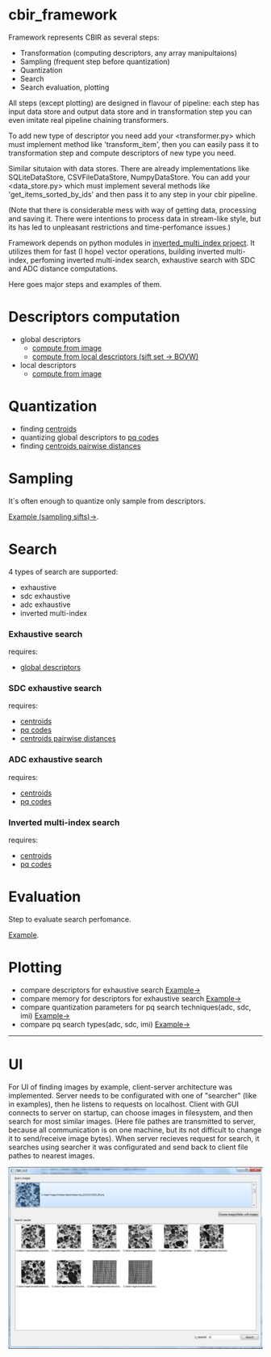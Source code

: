 # cbir_framework

Framework represents CBIR as several steps:
- Transformation (computing descriptors, any array manipultaions)
- Sampling (frequent step before quantization)
- Quantization
- Search
- Search evaluation, plotting

All steps (except plotting) are designed in flavour of pipeline:
each step has input data store and output data store and in transformation step you can even imitate real pipeline
chaining transformers.

To add new type of descriptor you need add your <transformer.py> which must implement method like 'transform_item', then you can easily pass it to
transformation step and compute descriptors of new type you need.

Similar situtaion with data stores. There are already implementations like SQLiteDataStore, CSVFileDataStore, NumpyDataStore.
You can add your <data_store.py> which must implement several methods like 'get_items_sorted_by_ids' and then pass it to
any step in your cbir pipeline.

(Note that there is considerable mess with way of getting data, processing and saving it. There were intentions to process data in
stream-like style, but its has led to unpleasant restrictions and time-perfomance issues.)

Framework depends on python modules in [inverted_multi_index prjoect](https://github.com/DIMAthe47/inverted_multi_index).
It utilizes them for fast (I hope) vector operations, building inverted multi-index, perfoming inverted multi-index search,
exhaustive search with SDC and ADC distance computations.

Here goes major steps and examples of them.

# Descriptors computation
* <a name="global_descriptors">global descriptors</a>
    * [compute from image](/examples/notebooks/descriptors_computation/compute_global_descriptors_from_image.ipynb)
    * [compute from local descriptors (sift set -> BOVW)](/examples/notebooks/descriptors_computation/compute_global_descriptors_from_local_descriptors.ipynb)
* local descriptors
    * [compute from image](/examples/notebooks/descriptors_computation/compute_local_descriptors_from_image.ipynb)

# Quantization
* finding <a name="centroids">[centroids](/examples/notebooks/quantization/finding_centroids.ipynb)</a>
* quantizing global descriptors to <a name="pq_codes">[pq codes](/examples/notebooks/quantization/quantize_global_descriptors_to_pqcodes.ipynb)</a>
* finding <a name="centroids_pairwise_distances">[centroids pairwise distances](/examples/notebooks/quantization/compute_centroids_pairwise_distances.ipynb)</a>

# Sampling
It`s often enough to quantize only sample from descriptors.

[Example (sampling sifts)->](/examples/notebooks/sampling.ipynb).

# Search
4 types of search are supported:
* exhaustive
* sdc exhaustive
* adc exhaustive
* inverted multi-index

### Exhaustive search
requires:
- [global descriptors](#global_descriptors)

### SDC exhaustive search
requires:
- [centroids](#centroids)
- [pq codes](#pq_codes)
- [centroids pairwise distances](#centroids_pairwise_distances)

### ADC exhaustive search
requires:
- [centroids](#centroids)
- [pq codes](#pq_codes)

### Inverted multi-index search
requires:
- [centroids](#centroids)
- [pq codes](#pq_codes)


# Evaluation
Step to evaluate search perfomance.

[Example](/examples/notebooks/evaluate_search.ipynb).

# Plotting
* compare descriptors for exhaustive search [Example->](/examples/notebooks/plotting/plot_exhaustive_search_perfomance_n_nearest.ipynb)
* compare memory for descriptors for exhaustive search [Example->](/examples/notebooks/plotting/plot_exhaustive_search_perfomance_memory.ipynb)
* compare quantization parameters for pq search techniques(adc, sdc, imi) [Example->](/examples/notebooks/plotting/plot_search_perfomance_pq_params.ipynb)
* compare pq search types(adc, sdc, imi) [Example->](/examples/notebooks/plotting/plot_search_perfomance_search_types.ipynb)

___

# UI

For UI of finding images by example, client-server architecture was implemented. Server needs to be configurated with one of "searcher" (like in examples), then he listens to requests on localhost. Client with GUI connects to server on startup, can choose images in filesystem, and then search for most similar images. (Here file pathes are transmitted to server, because all communication is on one machine, but its not difficult to change it to send/receive image bytes). When server recieves request for search, it searches using searcher it was configurated and send back to client file pathes to nearest images.

![gui screenshot](client_server/client_gui/qt_designer/screenshot.png)
